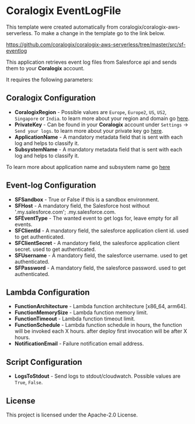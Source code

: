 # Coralogix EventLogFile 

This template were created automatically from coralogix/coralogix-aws-serverless.
To make a change in the template go to the link below.

https://github.com/coralogix/coralogix-aws-serverless/tree/master/src/sf-eventlog

This application retrieves event log files from Salesforce api and sends them to your **Coralogix** account.

It requires the following parameters:

## Coralogix Configuration
* **CoralogixRegion** - Possible values are `Europe`, `Europe2`, `US`, `US2`, `Singapore` or `India`. to learn more about your region and domain go [here](https://coralogix.com/docs/coralogix-domain/).
* **PrivateKey** - Can be found in your **Coralogix** account under `Settings` -> `Send your logs`. to learn more about your private key go [here](https://coralogix.com/docs/private-key/).
* **ApplicationName** - A mandatory metadata field that is sent with each log and helps to classify it.
* **SubsystemName** - A mandatory metadata field that is sent with each log and helps to classify it.  
  
To learn more about application name and subsystem name go [here](https://coralogix.com/docs/application-and-subsystem-names/)

## Event-log Configuration

* **SFSandbox** -  True or False if this is a sandbox environment.
* **SFHost** - A mandatory field, the Salesforce host without '.my.salesforce.com'; <SF-HOST>.my.salesforce.com.
* **SFEventType** - The wanted event to get logs for, leave empty for all events.
* **SFClientId** -  A mandatory field, the salesforce application client id. used to get authenticated.
* **SFClientSecret** - A mandatory field, the salesforce application client secret. used to get authenticated.
* **SFUsername** - A mandatory field, the salesforce username. used to get authenticated.
* **SFPassword** - A mandatory field, the salesforce password. used to get authenticated.
    
## Lambda Configuration

* **FunctionArchitecture** - Lambda function architecture [x86_64, arm64].
* **FunctionMemorySize** - Lambda function memory limit.
* **FunctionTimeout** - Lambda function timeout limit.
* **FunctionSchedule** - Lambda function schedule in hours, the function will be invoked each X hours. after deploy first invocation will be after X hours.
* **NotificationEmail** - Failure notification email address.

## Script Configuration

* **LogsToStdout** - Send logs to stdout/cloudwatch. Possible values are `True`, `False`.

## License

This project is licensed under the Apache-2.0 License.

